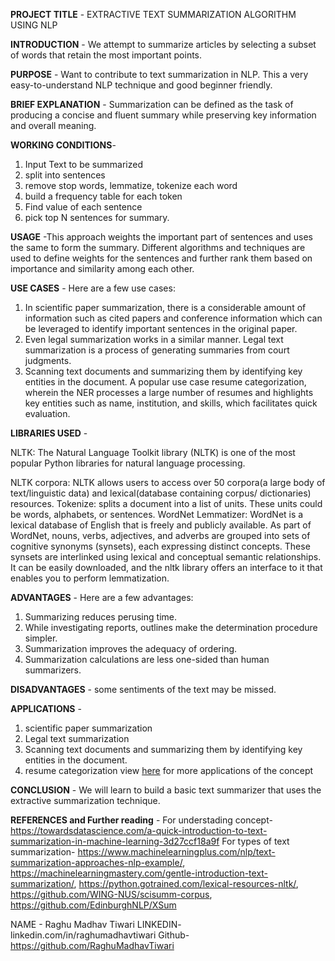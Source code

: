 **PROJECT TITLE** - EXTRACTIVE TEXT SUMMARIZATION ALGORITHM USING NLP

**INTRODUCTION** - We attempt to summarize articles by selecting a subset of words that retain the most important points.

**PURPOSE** - Want to contribute to text summarization in NLP. This a very easy-to-understand NLP technique and good beginner friendly.

**BRIEF EXPLANATION** - Summarization can be defined as the task of producing a concise and fluent summary while preserving key information and overall meaning.

**WORKING CONDITIONS**-

1. Input Text to be summarized
2. split into sentences
3. remove stop words, lemmatize, tokenize each word
4. build a frequency table for each token
5. Find value of each sentence
6. pick top N sentences for summary.

**USAGE** -This approach weights the important part of sentences and uses the same to form the summary. Different algorithms and techniques are used to define weights for the sentences and further rank them based on importance and similarity among each other.

**USE CASES** - Here are a few use cases:

1. In scientific paper summarization, there is a considerable amount of information such as cited papers and conference information which can be leveraged to identify important sentences in the original paper.
2. Even legal summarization works in a similar manner. Legal text summarization is a process of generating summaries from court judgments.
3. Scanning text documents and summarizing them by identifying key entities in the document. A popular use case resume categorization, wherein the NER processes a large number of resumes and highlights key entities such as name, institution, and skills, which facilitates quick evaluation.

**LIBRARIES USED** -

NLTK: The Natural Language Toolkit library (NLTK) is one of the most popular Python libraries for natural language processing.

NLTK corpora: NLTK allows users to access over 50 corpora(a large body of text/linguistic data) and lexical(database containing corpus/ dictionaries) resources.
Tokenize: splits a document into a list of units. These units could be words, alphabets, or sentences.
WordNet Lemmatizer: WordNet is a lexical database of English that is freely and publicly available. As part of WordNet, nouns, verbs, adjectives, and adverbs are grouped into sets of cognitive synonyms (synsets), each expressing distinct concepts. These synsets are interlinked using lexical and conceptual semantic relationships. It can be easily downloaded, and the nltk library offers an interface to it that enables you to perform lemmatization.

**ADVANTAGES** - Here are a few advantages:

1. Summarizing reduces perusing time.
2. While investigating reports, outlines make the determination procedure simpler.
3. Summarization improves the adequacy of ordering.
4. Summarization calculations are less one-sided than human summarizers.

**DISADVANTAGES** - some sentiments of the text may be missed.

**APPLICATIONS** -

1. scientific paper summarization
2. Legal text summarization
3. Scanning text documents and summarizing them by identifying key entities in the document.
4. resume categorization
view [here](https://www.frase.io/blog/20-applications-of-automatic-summarization-in-the-enterprise/) for more applications of the concept

**CONCLUSION** - We will learn to build a basic text summarizer that uses the extractive summarization technique.

**REFERENCES and Further reading** -
For understading concept- https://towardsdatascience.com/a-quick-introduction-to-text-summarization-in-machine-learning-3d27ccf18a9f
For types of text summarization- https://www.machinelearningplus.com/nlp/text-summarization-approaches-nlp-example/,
https://machinelearningmastery.com/gentle-introduction-text-summarization/, https://python.gotrained.com/lexical-resources-nltk/, https://github.com/WING-NUS/scisumm-corpus, https://github.com/EdinburghNLP/XSum

NAME - Raghu Madhav Tiwari
LINKEDIN- linkedin.com/in/raghumadhavtiwari
Github-https://github.com/RaghuMadhavTiwari
